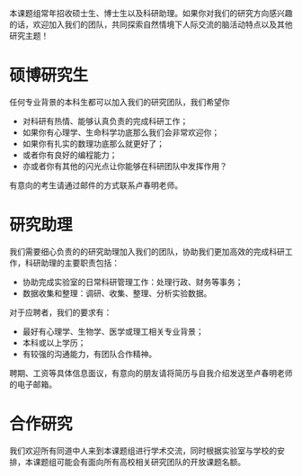 本课题组常年招收硕士生、博士生以及科研助理。如果你对我们的研究方向感兴趣的话，欢迎加入我们的团队，共同探索自然情境下人际交流的脑活动特点以及其他研究主题！

# 硕博研究生

任何专业背景的本科生都可以加入我们的研究团队，我们希望你

* 对科研有热情、能够认真负责的完成科研工作；
* 如果你有心理学、生命科学功底那么我们会非常欢迎你；
* 如果你有扎实的数理功底那么就更好了；
* 或者你有良好的编程能力；
* 亦或者你有其他的闪光点让你能够在科研团队中发挥作用？

有意向的考生请通过邮件的方式联系卢春明老师。

# 研究助理

我们需要细心负责的的研究助理加入我们的团队，协助我们更加高效的完成科研工作，科研助理的主要职责包括：

* 协助完成实验室的日常科研管理工作：处理行政、财务等事务；
* 数据收集和整理：调研、收集、整理、分析实验数据。

对于应聘者，我们的要求有：

* 最好有心理学、生物学、医学或理工相关专业背景；
* 本科或以上学历；
* 有较强的沟通能力，有团队合作精神。

聘期、工资等具体信息面议，有意向的朋友请将简历与自我介绍发送至卢春明老师的电子邮箱。

# 合作研究

我们欢迎所有同道中人来到本课题组进行学术交流，同时根据实验室与学校的安排，本课题组可能会有面向所有高校相关研究团队的开放课题名额。


